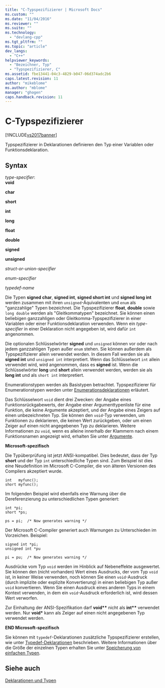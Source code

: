 ```yaml
---
title: "C-Typspezifizierer | Microsoft Docs"
ms.custom: ""
ms.date: "11/04/2016"
ms.reviewer: ""
ms.suite: ""
ms.technology: 
  - "devlang-cpp"
ms.tgt_pltfrm: ""
ms.topic: "article"
dev_langs: 
  - "C++"
helpviewer_keywords: 
  - "Bezeichner, Typ"
  - "Typspezifizierer, C"
ms.assetid: fbe13441-04c3-4829-b047-06d374adc2b6
caps.latest.revision: 11
author: "mikeblome"
ms.author: "mblome"
manager: "ghogen"
caps.handback.revision: 11
---
```

# C-Typspezifizierer
[!INCLUDE[vs2017banner](../assembler/inline/includes/vs2017banner.md)]

Typspezifizierer in Deklarationen definieren den Typ einer Variablen oder Funktionsdeklaration.  
  
## Syntax  
 *type\-specifier*:  
 **void**  
  
 **char**  
  
 **short**  
  
 **int**  
  
 **long**  
  
 **float**  
  
 **double**  
  
 **signed**  
  
 **unsigned**  
  
 *struct\-or\-union\-specifier*  
  
 *enum\-specifier*  
  
 *typedef\-name*  
  
 Die Typen **signed char**, **signed int**, **signed short int** und **signed long int** werden zusammen mit ihren `unsigned`\-Äquivalenten und `enum` als "ganzzahlige" Typen bezeichnet.  Die Typspezifizierer **float**, **double** sowie `long double` werden als "Gleitkommatypen" bezeichnet.  Sie können einen beliebigen ganzzahligen oder Gleitkomma\-Typspezifizierer in einer Variablen oder einer Funktionsdeklaration verwenden.  Wenn ein *type\-specifier* in einer Deklaration nicht angegeben ist, wird dafür `int` angenommen.  
  
 Die optionalen Schlüsselwörter **signed** und `unsigned` können vor oder nach jedem ganzzahligen Typen außer `enum` stehen. Sie können außerdem als Typspezifizierer allein verwendet werden. In diesem Fall werden sie als **signed int** und `unsigned int` interpretiert.  Wenn das Schlüsselwort `int` allein verwendet wird, wird angenommen, dass es **signed** ist.  Wenn die Schlüsselwörter **long** und **short** allein verwendet werden, werden sie als **long int** und als `short int` interpretiert.  
  
 Enumerationstypen werden als Basistypen betrachtet.  Typspezifizierer für Enumerationstypen werden unter [Enumerationsdeklarationen](../c-language/c-enumeration-declarations.md) erläutert.  
  
 Das Schlüsselwort `void` dient drei Zwecken: der Angabe eines Funktionsrückgabewerts, der Angabe einer Argumenttypenliste für eine Funktion, die keine Argumente akzeptiert, und der Angabe eines Zeigers auf einen unbezeichneten Typ.  Sie können den `void`\-Typ verwenden, um Funktionen zu deklarieren, die keinen Wert zurückgeben, oder um einen Zeiger auf einen nicht angegebenen Typ zu deklarieren.  Weitere Informationen zu `void`, wenn es alleine innerhalb der Klammern nach einem Funktionsnamen angezeigt wird, erhalten Sie unter [Argumente](../c-language/arguments.md).  
  
 **Microsoft\-spezifisch**  
  
 Die Typüberprüfung ist jetzt ANSI\-kompatibel. Dies bedeutet, dass der Typ **short** und der Typ `int` unterschiedliche Typen sind.  Zum Beispiel ist dies eine Neudefinition im Microsoft C\-Compiler, die von älteren Versionen des Compilers akzeptiert wurde.  
  
```  
int   myfunc();  
short myfunc();  
```  
  
 Im folgenden Beispiel wird ebenfalls eine Warnung über die Dereferenzierung zu unterschiedlichen Typen generiert:  
  
```  
int *pi;  
short *ps;  
  
ps = pi;  /* Now generates warning */  
```  
  
 Der Microsoft C\-Compiler generiert auch Warnungen zu Unterschieden im Vorzeichen.  Beispiel:  
  
```  
signed int *pi;  
unsigned int *pu  
  
pi = pu;  /* Now generates warning */  
```  
  
 Ausdrücke vom Typ `void` werden im Hinblick auf Nebeneffekte ausgewertet.  Sie können den \(nicht vorhanden\) Wert eines Ausdrucks, der vom Typ `void` ist, in keiner Weise verwenden, noch können Sie einen `void`\-Ausdruck \(durch implizite oder explizite Konvertierung\) in einen beliebigen Typ außer `void` konvertieren.  Wenn Sie einen Ausdruck eines anderen Typs in einem Kontext verwenden, in dem ein `void`\-Ausdruck erforderlich ist, wird dessen Wert verworfen.  
  
 Zur Einhaltung der ANSI\-Spezifikation darf **void\*\*** nicht als **int\*\*** verwendet werden.  Nur **void\*** kann als Zeiger auf einen nicht angegebenen Typ verwendet werden.  
  
 **END Microsoft\-spezifisch**  
  
 Sie können mit `typedef`\-Deklarationen zusätzliche Typspezifizierer erstellen, wie unter [Typedef\-Deklarationen](../c-language/typedef-declarations.md) beschrieben.  Weitere Informationen über die Größe der einzelnen Typen erhalten Sie unter [Speicherung von einfachen Typen](../c-language/storage-of-basic-types.md).  
  
## Siehe auch  
 [Deklarationen und Typen](../c-language/declarations-and-types.md)